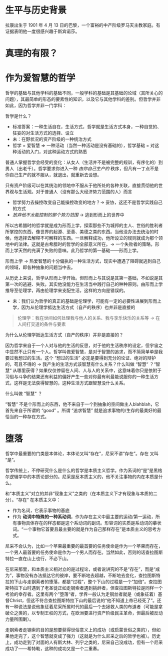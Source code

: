 # 生平与历史背景

拉康出生于 1901 年 4 月 13 日的巴黎，一个富裕的中产阶级罗马天主教家庭。有证据表明他一度很感兴趣于斯宾诺莎。

# 真理的有限？

# 作为爱智慧的哲学

哲学的基础与其他学科的基础不同，一般学科的基础是其基础的论域（其所关心的问题），其最简单的形态的要素性的知识，以及它与其他学科的差别。但哲学并非如此，因为哲学并非一门学科：

哲学是什么？

- 标准答案：一种生活自在，生活方式，哲学就是生活方式本身，一种自觉的、狂妄的对生活方式的选择、设立
- 未：在野状况的资产阶级的一种统治方式
- 哲学 = 爱智慧 => 一种活动（当然一种活动是没有基础的），哲学基础 = 对这种活动的入门，对这种运动方式的熟悉

普通人掌握哲学会经受的变化：从女人（生活并不是被完整的规训，有序化的）到男人（出老千）。哲学要求你进入一种 *由你自己生产的* 秩序，但凡有一丁点不是你自己生产的就不服从，就退出，就重新去设想。

只有资产阶级可以在其统治的领地中不服从于他所处的各种关联，直接贯彻他的世界观与生活观。对于普通人（没有那么大经济势力范围的人）而言

- 哲学努力去操控改变自己能操控改变的地方？-> 妥协，这还不是哲学实践自己的方式
- *放弃他不太能控制的那个势力范围* -> 逃到形而上的世界中

所以古希腊时的哲学就是成为形而上学，探索那些不为城邦的主人、世俗的胜利者所掌控的东西，像世界的起源、至善、美德之类的东西。当他没办法去统治的时候，他选择去解释不可解释的东西。一旦解释成功，他所设立的规则就成为那个领地中的法律。这就是古希腊时的哲学的全部意义所在。-> 一个失败者的策略，形而上学天然的充满了失败的意味。此乃哲学的第一基础——形而上学。

形而上学 -> 热爱智慧的十分偏执的一种生活方式，现实中遭遇了阻碍就逃到自己的领域，即各种抽象的问题当中去。

从历史上来说，哲学从形而上学开始。但形而上与其说是其第一基础，不如说是其第一次的逃避、失败。其实他没能力在生活当中践行自己的种种原则。由形而上学推导至伦理学，再由伦理学来支配生活，这样的方向是错误的。

- 未：我们认为哲学的真正的基础是伦理学，可能有一定的必要性进展到形而上学，因为从伦理学抵达生活方式（自产的秩序）也并非是直接的

> 伦理学：我在世间如何处理我与他人的关系、我与享乐快乐的关系等 -> 在人间打交道的条件与要素

为什么从伦理学抵达生活方式（自产的秩序）并非是直接的？

因为哲学来自于一个人对与他的生活的反思，对于他的生活秩序的设定，但宇宙之中显然不止只有一个人。哲学叫做爱智慧，是对于智慧的追求，而不简简单单是我要过我想过的生活。这个 “想过的生活” 必定是要得到充分的论证、绝对的辩护的，苟且不得的 -> 我产生的生活方式该智慧有什么关系？什么叫做 “智慧“ ？“智慧“ 从哪里获得？如果仅仅停留在人间、人与人的关系中，这意味着你只是依附于习俗与斗争的结果还有利益的偏好产生一些对你最有利最能说服你的一种生活方式，这样是无法获得智慧的，这种生活方式跟智慧没什么关系。

什么叫做 “智慧“ ？

“智慧“ 不是个形而上的东西，他不来自于一个到抽象的空间做主人blahblah，它首先来自于所谓的 “good” 。所谓 “追求智慧” 就是追求事物的/生存的最美好的最恰当的一种存在方式。

# 堕落

哲学中最重要的门类是本体论，本体论又叫“存在”，尼采不讲“存在”。存在 又叫 “是”。

哲学传统上，不停研究什么是什么的哲学是本质主义哲学。作为系词的“是”是黑格尔逻辑学中的本质论部分的。尼采是反本质主义的，他不关注事物的内在本质是什么。

和“本质主义”对立的并非“现象主义”之类的（在本质主义下才有现象与本质的二分）。“存在” 在本质主义中：

- 作为名词，它表示事物的基底
- 作为 **动词中特殊的一种系动词**，作为存在主义中最主要的运动/第一运动，所有事物具体存在的样态都是这个系动词的副词。形容词的实质是系动词的摹状词。“一个事物它首要且最主要的就是作为自己那样存在”是本质主义的思考方式。

尼采不会认为，比如一个苹果最重要的最首要的任务使命是作为一个苹果而存在，一个男人最首要的任务使命是作为一个男人而存在。当然如此，否则的话查拉图斯特拉一直在山上也行，不必下山。

在尼采那里，和本质主义相对立的是过程论，或者说讲究的不是“存在”，而是“成为”，事物没有办法抵达它的彼岸，要不断地去超越，不断地去变化，查拉图斯特拉的下山与走钢索者的堕落，都是“过程”，整个下山的过程是一个“加倍”。查拉图斯特拉下山时遇到了老圣徒正如走钢索者遇到挑衅者，但查拉图斯特拉是同样一个考验的幸存者。这里有两个”堕落“者，学界一般认为走钢丝者就是（或象征着）基督Christ，但这不符合查拉图斯特拉下山的最后说的“他不知道上帝已经死了”。还有一种说法是说他象征着尼采所属时代的最后一个去拯救人类的布道者（可能是拿破仑之类的，以专制王权的方式，在欧洲要进行资产阶级民主革命，但最后被反动力量所围剿）。

走钢索者走钢索的目的是想要获得世俗意义上的成功（或启蒙世俗之类的），但如果他走完了，这个智慧就变成了强力（这就是为什么尼采之后的哲学也被）。历史上，成功走到了对面的人有斯大林、列宁之类的，尼采自己没成功，但有一个尼采成功了——希特勒，这种的成功又是一个二重奏。